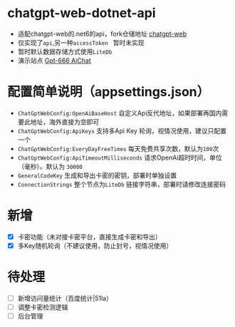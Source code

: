 # chatgpt-web-dotnet-api
- 适配chatgpt-web的.net6的api，fork仓储地址 [chatgpt-web](//github.com/jkhcc11/chatgpt-web)
- 仅实现了`api`,另一种`accessToken ` 暂时未实现
- 暂时默认数据存储方式使用`LiteDb`
- 演示站点 [Gpt-666 AiChat](//ai1.gpt-666.com)

# 配置简单说明（appsettings.json）
- `ChatGptWebConfig:OpenAiBaseHost` 自定义Api反代地址，如果部署再国内需要此地址，海外直接为空即可
- `ChatGptWebConfig:ApiKeys` 支持多Api Key 轮询，视情况使用，建议只配置一个
- `ChatGptWebConfig:EveryDayFreeTimes` 每天免费共享次数，默认为`100`次
- `ChatGptWebConfig:ApiTimeoutMilliseconds` 请求OpenAi超时时间，单位（毫秒）。默认为 `30000` 
- `GeneralCodeKey` 生成和导出卡密的密钥，部署时单独设置
- `ConnectionStrings` 整个节点为`LiteDb` 链接字符串，部署时请修改连接密码

# 新增
- [x] 卡密功能（未对接卡密平台，直接生成卡密和导出）
- [x] 多Key随机轮询（不建议使用，防止封号，视情况使用）

# 待处理
- [ ] 新增访问量统计（百度统计|51la）
- [ ] 调整卡密检测逻辑
- [ ] 后台管理
